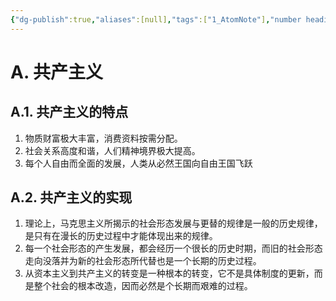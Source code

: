 ```yaml
---
{"dg-publish":true,"aliases":[null],"tags":["1_AtomNote"],"number headings":"auto, first-level 1, max 6, A.1.","Created-Date":"2024-01-09 11:43:41","Modified-Date":"2024-04-18 11:53:17","permalink":"/A01_Lessons/Ad01_马原_马克思主义基本原理/共产主义/","dgPassFrontmatter":true}
---
```




# A. 共产主义


## A.1. 共产主义的特点
1. 物质财富极大丰富，消费资料按需分配。
2. 社会关系高度和谐，人们精神境界极大提高。
3. 每个人自由而全面的发展，人类从必然王国向自由王国飞跃


## A.2. 共产主义的实现

1. 理论上，马克思主义所揭示的社会形态发展与更替的规律是一般的历史规律，是只有在漫长的历史过程中才能体现出来的规律。
2. 每一个社会形态的产生发展，都会经历一个很长的历史时期，而旧的社会形态走向没落并为新的社会形态所代替也是一个长期的历史过程。
3. 从资本主义到共产主义的转变是一种根本的转变，它不是具体制度的更新，而是整个社会的根本改造，因而必然是个长期而艰难的过程。


